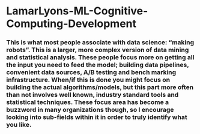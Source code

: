 # LamarLyons-ML-Cognitive-Computing-Development
### This is what most people associate with data science: “making robots”. This is a larger, more complex version of data mining and statistical analysis. These people focus more on getting all the input you need to feed the model; building data pipelines, convenient data sources, A/B testing and bench marking infrastructure. When/if this is done you might focus on building the actual algorithms/models, but this part more often than not involves well known, industry standard tools and statistical techniques. These focus area has become a buzzword in many organizations though, so I encourage looking into sub-fields within it in order to truly identify what you like.

